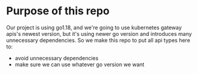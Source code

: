 # Purpose of this repo

Our project is using go1.18, and we're going to use kubernetes gateway apis's newest version, but it's using newer go version and introduces many unnecessary dependencies. So we make this repo to put all api types here to:
- avoid unnecessary dependencies
- make sure we can use whatever go version we want
